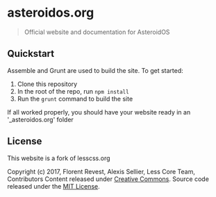# asteroidos.org

> Official website and documentation for AsteroidOS

## Quickstart

Assemble and Grunt are used to build the site. To get started:

1. Clone this repository
2. In the root of the repo, run `npm install`
3. Run the `grunt` command to build the site

If all worked properly, you should have your website ready in an '_asteroidos.org' folder

## License
This website is a fork of lesscss.org

Copyright (c) 2017, Florent Revest, Alexis Sellier, Less Core Team, Contributors
Content released under [Creative Commons](./LICENSE-CC).
Source code released under the [MIT License](./LICENSE-MIT).
